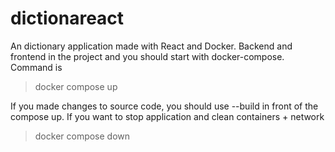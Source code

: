 # dictionareact

An dictionary application made with React and Docker. Backend and frontend in the project and you should start with docker-compose. Command is

> docker compose up

If you made changes to source code, you should use --build in front of the compose up. If you want to stop application and clean containers + network

> docker compose down
